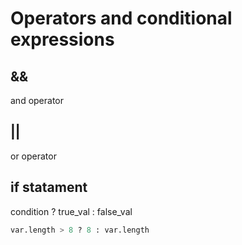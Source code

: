 # Operators and conditional expressions

## && 
and operator

## || 
or operator

## if statament
condition ? true_val : false_val
```python
var.length > 8 ? 8 : var.length
```